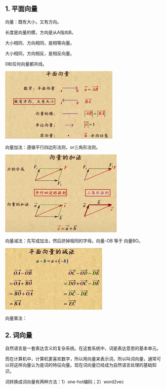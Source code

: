 ## 1. 平面向量

向量：既有大小，又有方向。

长度是向量的模，方向是从A指向B。

大小相同、方向相同，是相等向量。

大小相同，方向相反，是相反向量。

0和任何向量都共线。

![1662261473355](image/推荐系统基础/1662261473355.png)

向量加法：遵循平行四边形法则，or三角形法则。

![1662261888994](image/推荐系统基础/1662261888994.png)

向量减法：先写成加法，然后挤掉相同的字母。向量-OB 等于 向量BO。

![1662262342254](image/推荐系统基础/1662262342254.png)

向量乘法：

## 2. 词向量

自然语言是一套表达含义的复杂系统。在这套系统中，词是表达意思的基本单元。

而在计算机中，计算机更喜欢数字，所以用向量来表示词，所以叫词向量，通常可以将这样向量认为是词的特征向量。现在词向量已经成为自然语言处理的基础知识。

词转换成词向量有两种方法：1）one-hot编码；2）word2vec
